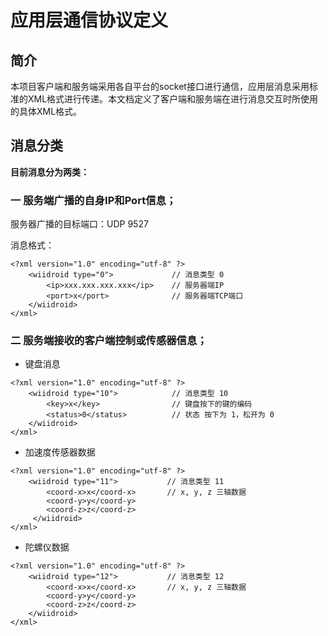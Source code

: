 应用层通信协议定义
========================

## 简介
本项目客户端和服务端采用各自平台的socket接口进行通信，应用层消息采用标准的XML格式进行传递。本文档定义了客户端和服务端在进行消息交互时所使用的具体XML格式。

## 消息分类

**目前消息分为两类：**

### 一 服务端广播的自身IP和Port信息；

服务器广播的目标端口：UDP 9527

消息格式：
```
<?xml version="1.0" encoding="utf-8" ?>
    <wiidroid type="0">             // 消息类型 0
        <ip>xxx.xxx.xxx.xxx</ip>    // 服务器端IP
        <port>x</port>              // 服务器端TCP端口
    </wiidroid>
</xml>
```

### 二 服务端接收的客户端控制或传感器信息；

- 键盘消息
```
<?xml version="1.0" encoding="utf-8" ?>
    <wiidroid type="10">            // 消息类型 10
        <key>x</key>                // 键盘按下的键的编码
        <status>0</status>          // 状态 按下为 1，松开为 0
    </wiidroid>
</xml>
```

- 加速度传感器数据
```
<?xml version="1.0" encoding="utf-8" ?>
    <wiidroid type="11">           // 消息类型 11
        <coord-x>x</coord-x>       // x, y, z 三轴数据
        <coord-y>y</coord-y>
        <coord-z>z</coord-z>
     </wiidroid>
</xml>
```

- 陀螺仪数据
```
<?xml version="1.0" encoding="utf-8" ?>
    <wiidroid type="12">           // 消息类型 12
        <coord-x>x</coord-x>       // x, y, z 三轴数据
        <coord-y>y</coord-y>
        <coord-z>z</coord-z>
    </wiidroid>
</xml>
```
